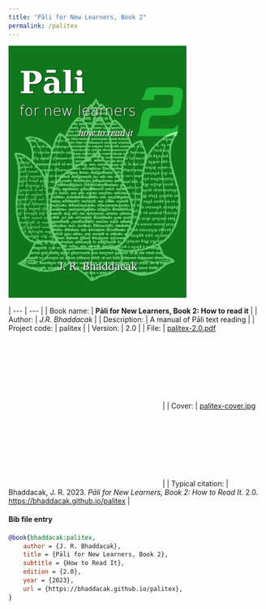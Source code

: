 ```yaml
---
title: "Pāli for New Learners, Book 2"
permalink: /palitex
---
```


![PNL2](/assets/images/palitex-cover.jpg)

| --- | --- |
| Book name: | **Pāli for New Learners, Book 2: How to read it** |
| Author: | *J.R. Bhaddacak* |
| Description: | A manual of Pāli text reading |
| Project code: | palitex |
| Version: | 2.0 |
| File: | [palitex-2.0.pdf](https://drive.google.com/file/d/1420XPxTmfUjOs5GfUcbqX2b54Ja1DYnb/view?usp=sharing) <svg class="icon"><use xlink:href="/assets/fontawesome/custom.svg#google-drive"></use></svg> |
| Cover: | [palitex-cover.jpg](https://drive.google.com/file/d/1z5VOcjhUpQhwSuG_1AQEtZdKsrk61Z0s/view?usp=sharing) <svg class="icon"><use xlink:href="/assets/fontawesome/custom.svg#google-drive"></use></svg> |
| Typical citation: | Bhaddacak, J. R. 2023. *Pāli for New Learners, Book 2: How to Read It*. 2.0. https://bhaddacak.github.io/palitex |

#### Bib file entry
```bib
@book{bhaddacak:palitex,
	author = {J. R. Bhaddacak},
	title = {Pāli for New Learners, Book 2},
	subtitle = {How to Read It},
	edition = {2.0},
	year = {2023},
	url = {https://bhaddacak.github.io/palitex},
}
```
